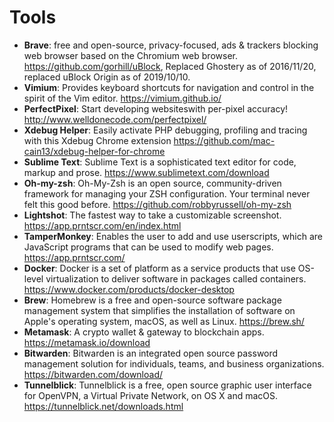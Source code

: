 # Tools

- **Brave**: free and open-source, privacy-focused, ads & trackers blocking web browser based on the Chromium web browser. https://github.com/gorhill/uBlock, Replaced Ghostery as of 2016/11/20, replaced uBlock Origin as of 2019/10/10.
- **Vimium**: Provides keyboard shortcuts for navigation and control in the spirit of the Vim editor. https://vimium.github.io/
- **PerfectPixel**: Start developing websiteswith per-pixel accuracy! http://www.welldonecode.com/perfectpixel/
- **Xdebug Helper**: Easily activate PHP debugging, profiling and tracing with this Xdebug Chrome extension https://github.com/mac-cain13/xdebug-helper-for-chrome
- **Sublime Text**: Sublime Text is a sophisticated text editor for code, markup and prose. https://www.sublimetext.com/download
- **Oh-my-zsh**: Oh-My-Zsh is an open source, community-driven framework for managing your ZSH configuration. Your terminal never felt this good before. https://github.com/robbyrussell/oh-my-zsh
- **Lightshot**: The fastest way to take a customizable screenshot. https://app.prntscr.com/en/index.html
- **TamperMonkey**: Enables the user to add and use userscripts, which are JavaScript programs that can be used to modify web pages. https://app.prntscr.com/
- **Docker**: Docker is a set of platform as a service products that use OS-level virtualization to deliver software in packages called containers. https://www.docker.com/products/docker-desktop
- **Brew**: Homebrew is a free and open-source software package management system that simplifies the installation of software on Apple's operating system, macOS, as well as Linux. https://brew.sh/
- **Metamask**: A crypto wallet & gateway to blockchain apps. https://metamask.io/download
- **Bitwarden**: Bitwarden is an integrated open source password management solution for individuals, teams, and business organizations. https://bitwarden.com/download/
- **Tunnelblick**: Tunnelblick is a free, open source graphic user interface for OpenVPN, a Virtual Private Network, on OS X and macOS. https://tunnelblick.net/downloads.html

